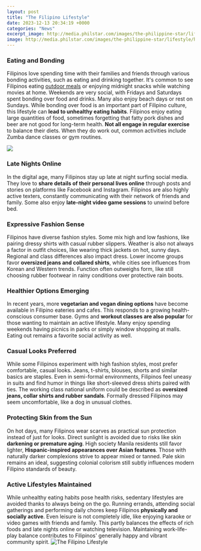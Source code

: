 ```yaml
---
layout: post
title: "The Filipino Lifestyle"
date: 2023-12-13 20:34:19 +0000
categories: "News"
excerpt_image: http://media.philstar.com/images/the-philippine-star/lifestyle/health-and-family/20160825/filipino-culture-children.jpg
image: http://media.philstar.com/images/the-philippine-star/lifestyle/health-and-family/20160825/filipino-culture-children.jpg
---
```


### Eating and Bonding
Filipinos love spending time with their families and friends through various bonding activities, such as eating and drinking together. It's common to see Filipinos eating [outdoor meals](https://store.fi.io.vn/womens-forever-poodle-1) or enjoying midnight snacks while watching movies at home. Weekends are very social, with Fridays and Saturdays spent bonding over food and drinks. Many also enjoy beach days or rest on Sundays. 
While bonding over food is an important part of Filipino culture, this lifestyle can **lead to unhealthy eating habits**. Filipinos enjoy eating large quantities of food, sometimes forgetting that fatty pork dishes and beer are not good for long-term health. **Not all engage in regular exercise** to balance their diets. When they do work out, common activities include Zumba dance classes or gym routines.

![](https://www.holidify.com/images/cmsuploads/compressed/Fountain_of_Love_school_build_for_typhoon_survivors2C_Philippines_20210119131724.jpg)
### Late Nights Online  
In the digital age, many Filipinos stay up late at night surfing social media. They love to **share details of their personal lives online** through posts and stories on platforms like Facebook and Instagram. Filipinos are also highly active texters, constantly communicating with their network of friends and family. Some also enjoy **late-night video game sessions** to unwind before bed.
### Expressive Fashion Sense
Filipinos have diverse fashion styles. Some mix high and low fashions, like pairing dressy shirts with casual rubber slippers. Weather is also not always a factor in outfit choices, like wearing thick jackets on hot, sunny days. Regional and class differences also impact dress. Lower income groups favor **oversized jeans and collared shirts**, while cities see influences from Korean and Western trends. Function often outweighs form, like still choosing rubber footwear in rainy conditions over protective rain boots.
### Healthier Options Emerging  
In recent years, more **vegetarian and vegan dining options** have become available in Filipino eateries and cafes. This responds to a growing health-conscious consumer base. Gyms and **workout classes are also popular** for those wanting to maintain an active lifestyle. Many enjoy spending weekends having picnics in parks or simply window shopping at malls. Eating out remains a favorite social activity as well.
### Casual Looks Preferred
While some Filipinos experiment with high fashion styles, most prefer comfortable, casual looks. Jeans, t-shirts, blouses, shorts and similar basics are staples. Even in semi-formal environments, Filipinos feel uneasy in suits and find humor in things like short-sleeved dress shirts paired with ties. The working class national uniform could be described as **oversized jeans, collar shirts and rubber sandals**. Formally dressed Filipinos may seem uncomfortable, like a dog in unusual clothes. 
### Protecting Skin from the Sun   
On hot days, many Filipinos wear scarves as practical sun protection instead of just for looks. Direct sunlight is avoided due to risks like skin **darkening or premature aging**. High society Manila residents still favor lighter, **Hispanic-inspired appearances over Asian features**. Those with naturally darker complexions strive to appear mixed or tanned. Pale skin remains an ideal, suggesting colonial colorism still subtly influences modern Filipino standards of beauty.
### Active Lifestyles Maintained
While unhealthy eating habits pose health risks, sedentary lifestyles are avoided thanks to always being on the go. Running errands, attending social gatherings and performing daily chores keep Filipinos **physically and socially active**. Even leisure is not completely idle, like enjoying karaoke or video games with friends and family. This partly balances the effects of rich foods and late nights online or watching television. Maintaining work-life-play balance contributes to Filipinos' generally happy and vibrant community spirit.
![The Filipino Lifestyle](http://media.philstar.com/images/the-philippine-star/lifestyle/health-and-family/20160825/filipino-culture-children.jpg)